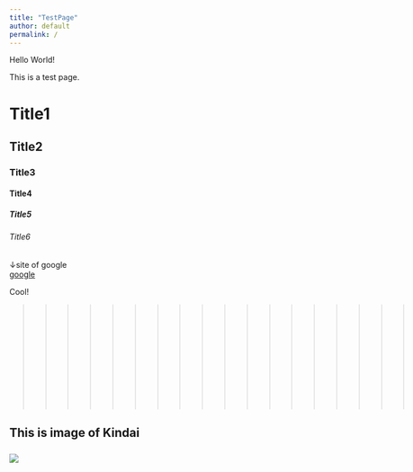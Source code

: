 ```yaml
---
title: "TestPage"
author: default
permalink: /
---
```


Hello World!

This is a test page.

# Title1
## Title2
### Title3
#### Title4
##### Title5
###### Title6

↓site of google\
[google](https://www.google.co.jp/)

Cool!
>>>>>>>>>>>>>>>>>>>>>>>>>>>>>>>>>>>>>>>>>>>>>>>>>Hello World!

This is image of Kindai\
\
![](https://idp.kindai.ac.jp/cloudlink/module.php/cloudlinktheme/kindai/resources/logo/logo.png)
---
